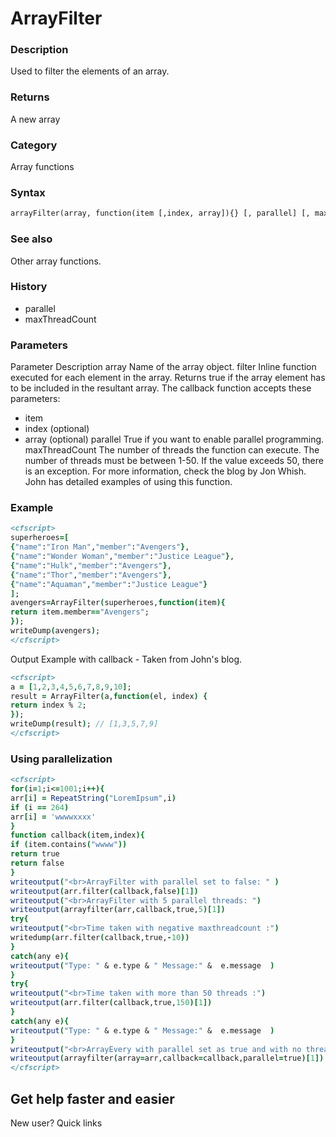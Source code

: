 # ArrayFilter

### Description

Used to filter the elements of an array.
### Returns

A new array
### Category

Array functions
### Syntax

```coldfusion
arrayFilter(array, function(item [,index, array]){} [, parallel] [, maxThreadCount])
```
### See also

Other array functions.
### History

- parallel
- maxThreadCount
### Parameters

Parameter
Description
array
Name of the array object.
filter
Inline function executed for each element in the array. Returns true if the array element has to be included in the resultant array. The callback function accepts these parameters:
- item
- index (optional)
- array (optional)
parallel
True if you want to enable parallel programming.
maxThreadCount
The number of threads the function can execute. The number of threads must be between 1-50. If the value exceeds 50, there is an exception.
For more information, check the blog by Jon Whish. John has detailed examples of using this function.
### Example

```coldfusion
<cfscript>
superheroes=[
{"name":"Iron Man","member":"Avengers"},
{"name":"Wonder Woman","member":"Justice League"},
{"name":"Hulk","member":"Avengers"},
{"name":"Thor","member":"Avengers"},
{"name":"Aquaman","member":"Justice League"}
];
avengers=ArrayFilter(superheroes,function(item){
return item.member=="Avengers";
});
writeDump(avengers);
</cfscript>
```
Output
Example with callback - Taken from John's blog.
```coldfusion
<cfscript>
a = [1,2,3,4,5,6,7,8,9,10];
result = ArrayFilter(a,function(el, index) {
return index % 2;
});
writeDump(result); // [1,3,5,7,9]
</cfscript>
```
### Using parallelization
```coldfusion
<cfscript>
for(i=1;i<=1001;i++){
arr[i] = RepeatString("LoremIpsum",i)
if (i == 264)
arr[i] = 'wwwwxxxx'
}
function callback(item,index){
if (item.contains("wwww"))
return true
return false
}
writeoutput("<br>ArrayFilter with parallel set to false: " )
writeoutput(arr.filter(callback,false)[1])
writeoutput("<br>ArrayFilter with 5 parallel threads: ")
writeoutput(arrayfilter(arr,callback,true,5)[1])
try{
writeoutput("<br>Time taken with negative maxthreadcount :")
writedump(arr.filter(callback,true,-10))
}
catch(any e){
writeoutput("Type: " & e.type & " Message:" &  e.message  )
}
try{
writeoutput("<br>Time taken with more than 50 threads :")
writeoutput(arr.filter(callback,true,150)[1])
}
catch(any e){
writeoutput("Type: " & e.type & " Message:" &  e.message  )
}
writeoutput("<br>ArrayEvery with parallel set as true and with no threads specified, will take thread count from cf admin: ")
writeoutput(arrayfilter(array=arr,callback=callback,parallel=true)[1])
</cfscript>
```
## Get help faster and easier
New user?
Quick links
